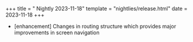 +++
title = " Nightly 2023-11-18"
template = "nightlies/release.html"
date = 2023-11-18
+++

- [enhancement] Changes in routing structure which provides major improvements in screen navigation

